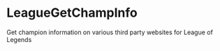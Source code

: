 # LeagueGetChampInfo
Get champion information on various third party websites for League of Legends
